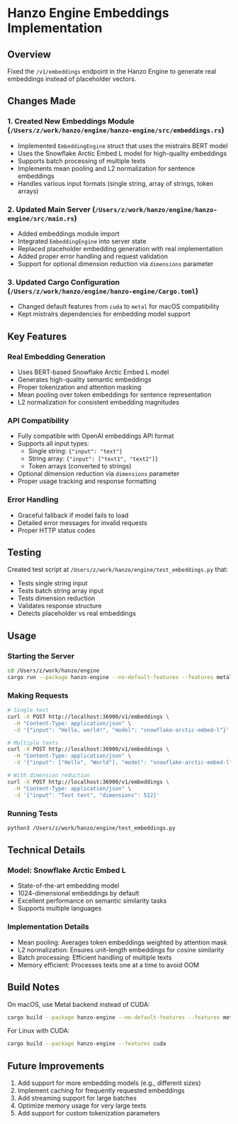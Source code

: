 # Hanzo Engine Embeddings Implementation

## Overview
Fixed the `/v1/embeddings` endpoint in the Hanzo Engine to generate real embeddings instead of placeholder vectors.

## Changes Made

### 1. Created New Embeddings Module (`/Users/z/work/hanzo/engine/hanzo-engine/src/embeddings.rs`)
- Implemented `EmbeddingEngine` struct that uses the mistralrs BERT model
- Uses the Snowflake Arctic Embed L model for high-quality embeddings
- Supports batch processing of multiple texts
- Implements mean pooling and L2 normalization for sentence embeddings
- Handles various input formats (single string, array of strings, token arrays)

### 2. Updated Main Server (`/Users/z/work/hanzo/engine/hanzo-engine/src/main.rs`)
- Added embeddings module import
- Integrated `EmbeddingEngine` into server state
- Replaced placeholder embedding generation with real implementation
- Added proper error handling and request validation
- Support for optional dimension reduction via `dimensions` parameter

### 3. Updated Cargo Configuration (`/Users/z/work/hanzo/engine/hanzo-engine/Cargo.toml`)
- Changed default features from `cuda` to `metal` for macOS compatibility
- Kept mistralrs dependencies for embedding model support

## Key Features

### Real Embedding Generation
- Uses BERT-based Snowflake Arctic Embed L model
- Generates high-quality semantic embeddings
- Proper tokenization and attention masking
- Mean pooling over token embeddings for sentence representation
- L2 normalization for consistent embedding magnitudes

### API Compatibility
- Fully compatible with OpenAI embeddings API format
- Supports all input types:
  - Single string: `{"input": "text"}`
  - String array: `{"input": ["text1", "text2"]}`
  - Token arrays (converted to strings)
- Optional dimension reduction via `dimensions` parameter
- Proper usage tracking and response formatting

### Error Handling
- Graceful fallback if model fails to load
- Detailed error messages for invalid requests
- Proper HTTP status codes

## Testing

Created test script at `/Users/z/work/hanzo/engine/test_embeddings.py` that:
- Tests single string input
- Tests batch string array input
- Tests dimension reduction
- Validates response structure
- Detects placeholder vs real embeddings

## Usage

### Starting the Server
```bash
cd /Users/z/work/hanzo/engine
cargo run --package hanzo-engine --no-default-features --features metal -- serve
```

### Making Requests
```bash
# Single text
curl -X POST http://localhost:36900/v1/embeddings \
  -H "Content-Type: application/json" \
  -d '{"input": "Hello, world!", "model": "snowflake-arctic-embed-l"}'

# Multiple texts
curl -X POST http://localhost:36900/v1/embeddings \
  -H "Content-Type: application/json" \
  -d '{"input": ["Hello", "World"], "model": "snowflake-arctic-embed-l"}'

# With dimension reduction
curl -X POST http://localhost:36900/v1/embeddings \
  -H "Content-Type: application/json" \
  -d '{"input": "Test text", "dimensions": 512}'
```

### Running Tests
```bash
python3 /Users/z/work/hanzo/engine/test_embeddings.py
```

## Technical Details

### Model: Snowflake Arctic Embed L
- State-of-the-art embedding model
- 1024-dimensional embeddings by default
- Excellent performance on semantic similarity tasks
- Supports multiple languages

### Implementation Details
- Mean pooling: Averages token embeddings weighted by attention mask
- L2 normalization: Ensures unit-length embeddings for cosine similarity
- Batch processing: Efficient handling of multiple texts
- Memory efficient: Processes texts one at a time to avoid OOM

## Build Notes

On macOS, use Metal backend instead of CUDA:
```bash
cargo build --package hanzo-engine --no-default-features --features metal
```

For Linux with CUDA:
```bash
cargo build --package hanzo-engine --features cuda
```

## Future Improvements

1. Add support for more embedding models (e.g., different sizes)
2. Implement caching for frequently requested embeddings
3. Add streaming support for large batches
4. Optimize memory usage for very large texts
5. Add support for custom tokenization parameters